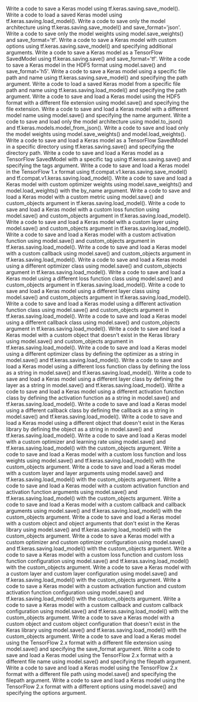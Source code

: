 Write a code to save a Keras model using tf.keras.saving.save_model().
Write a code to load a saved Keras model using tf.keras.saving.load_model().
Write a code to save only the model architecture using tf.keras.saving.save_model() and save_format='json'.
Write a code to save only the model weights using model.save_weights() and save_format='tf'.
Write a code to save a Keras model with custom options using tf.keras.saving.save_model() and specifying additional arguments.
Write a code to save a Keras model as a TensorFlow SavedModel using tf.keras.saving.save() and save_format='tf'.
Write a code to save a Keras model in the HDF5 format using model.save() and save_format='h5'.
Write a code to save a Keras model using a specific file path and name using tf.keras.saving.save_model() and specifying the path argument.
Write a code to load a saved Keras model from a specific file path and name using tf.keras.saving.load_model() and specifying the path argument.
Write a code to save and load a Keras model using the HDF5 format with a different file extension using model.save() and specifying the file extension.
Write a code to save and load a Keras model with a different model name using model.save() and specifying the name argument.
Write a code to save and load only the model architecture using model.to_json() and tf.keras.models.model_from_json().
Write a code to save and load only the model weights using model.save_weights() and model.load_weights().
Write a code to save and load a Keras model as a TensorFlow SavedModel in a specific directory using tf.keras.saving.save() and specifying the directory path.
Write a code to save and load a Keras model as a TensorFlow SavedModel with a specific tag using tf.keras.saving.save() and specifying the tags argument.
Write a code to save and load a Keras model in the TensorFlow 1.x format using tf.compat.v1.keras.saving.save_model() and tf.compat.v1.keras.saving.load_model().
Write a code to save and load a Keras model with custom optimizer weights using model.save_weights() and model.load_weights() with the by_name argument.
Write a code to save and load a Keras model with a custom metric using model.save() and custom_objects argument in tf.keras.saving.load_model().
Write a code to save and load a Keras model with a custom loss function using model.save() and custom_objects argument in tf.keras.saving.load_model().
Write a code to save and load a Keras model with a custom layer using model.save() and custom_objects argument in tf.keras.saving.load_model().
Write a code to save and load a Keras model with a custom activation function using model.save() and custom_objects argument in tf.keras.saving.load_model().
Write a code to save and load a Keras model with a custom callback using model.save() and custom_objects argument in tf.keras.saving.load_model().
Write a code to save and load a Keras model using a different optimizer class using model.save() and custom_objects argument in tf.keras.saving.load_model().
Write a code to save and load a Keras model using a different loss function class using model.save() and custom_objects argument in tf.keras.saving.load_model().
Write a code to save and load a Keras model using a different layer class using model.save() and custom_objects argument in tf.keras.saving.load_model().
Write a code to save and load a Keras model using a different activation function class using model.save() and custom_objects argument in tf.keras.saving.load_model().
Write a code to save and load a Keras model using a different callback class using model.save() and custom_objects argument in tf.keras.saving.load_model().
Write a code to save and load a Keras model with a custom object that doesn't exist in the Keras library using model.save() and custom_objects argument in tf.keras.saving.load_model().
Write a code to save and load a Keras model using a different optimizer class by defining the optimizer as a string in model.save() and tf.keras.saving.load_model().
Write a code to save and load a Keras model using a different loss function class by defining the loss as a string in model.save() and tf.keras.saving.load_model().
Write a code to save and load a Keras model using a different layer class by defining the layer as a string in model.save() and tf.keras.saving.load_model().
Write a code to save and load a Keras model using a different activation function class by defining the activation function as a string in model.save() and tf.keras.saving.load_model().
Write a code to save and load a Keras model using a different callback class by defining the callback as a string in model.save() and tf.keras.saving.load_model().
Write a code to save and load a Keras model using a different object that doesn't exist in the Keras library by defining the object as a string in model.save() and tf.keras.saving.load_model().
Write a code to save and load a Keras model with a custom optimizer and learning rate using model.save() and tf.keras.saving.load_model() with the custom_objects argument.
Write a code to save and load a Keras model with a custom loss function and loss weights using model.save() and tf.keras.saving.load_model() with the custom_objects argument.
Write a code to save and load a Keras model with a custom layer and layer arguments using model.save() and tf.keras.saving.load_model() with the custom_objects argument.
Write a code to save and load a Keras model with a custom activation function and activation function arguments using model.save() and tf.keras.saving.load_model() with the custom_objects argument.
Write a code to save and load a Keras model with a custom callback and callback arguments using model.save() and tf.keras.saving.load_model() with the custom_objects argument.
Write a code to save and load a Keras model with a custom object and object arguments that don't exist in the Keras library using model.save() and tf.keras.saving.load_model() with the custom_objects argument.
Write a code to save a Keras model with a custom optimizer and custom optimizer configuration using model.save() and tf.keras.saving.load_model() with the custom_objects argument.
Write a code to save a Keras model with a custom loss function and custom loss function configuration using model.save() and tf.keras.saving.load_model() with the custom_objects argument.
Write a code to save a Keras model with a custom layer and custom layer configuration using model.save() and tf.keras.saving.load_model() with the custom_objects argument.
Write a code to save a Keras model with a custom activation function and custom activation function configuration using model.save() and tf.keras.saving.load_model() with the custom_objects argument.
Write a code to save a Keras model with a custom callback and custom callback configuration using model.save() and tf.keras.saving.load_model() with the custom_objects argument.
Write a code to save a Keras model with a custom object and custom object configuration that doesn't exist in the Keras library using model.save() and tf.keras.saving.load_model() with the custom_objects argument.
Write a code to save and load a Keras model using the TensorFlow 2.x format with a different file extension using model.save() and specifying the save_format argument.
Write a code to save and load a Keras model using the TensorFlow 2.x format with a different file name using model.save() and specifying the filepath argument.
Write a code to save and load a Keras model using the TensorFlow 2.x format with a different file path using model.save() and specifying the filepath argument.
Write a code to save and load a Keras model using the TensorFlow 2.x format with a different options using model.save() and specifying the options argument.